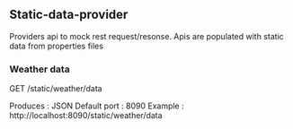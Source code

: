 ## Static-data-provider

Providers api to mock rest request/resonse.
Apis are populated with static data from properties files

### Weather data
GET /static/weather/data

Produces : JSON
Default port : 8090
Example : http://localhost:8090/static/weather/data
